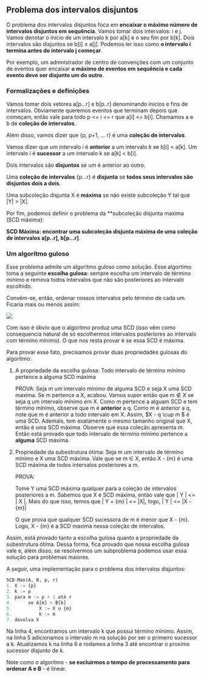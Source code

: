 ## Problema dos intervalos disjuntos

O problema dos intervalos disjuntos foca em **encaixar o máximo número de intervalos disjuntos em sequência**. Vamos tomar dois intervalos: i e j. Vamos denotar o início de um intervalo k por a[k] e o seu fim por b[k]. Dois intervalos são disjuntos se b[i] $\leq$ a[j]. Podemos ler isso como **o intervalo i termina antes do intervalo j começar**.

Por exemplo, um admnistrador de centro de convenções com um conjunto de eventos quer encaixar **o máximo de eventos em sequência e cada evento deve ser disjunto um do outro**.

### Formalizações e definições

Vamos tomar dois vetores a[p...r] e b[p..r] denominando inicios e fins de intervalos. Obviamente queremos eventos que terminam depois que começam, então vale para todo p <= i <= r que a[i] <= b[i]. Chamamos a e b de **coleção de intervalos**.

Além disso, vamos dizer que {p, p+1, ... r} é uma **coleção de intervalos**.

Vamos dizer que um intervalo i é **anterior** a um intervalo k se b[i] < a[k]. Um intervalo i é **sucessor** a um intervalo k se a[k] < b[i]. 

Dois intervalos são **disjuntos** se um é anterior ao outro.

Uma **coleção de intervalos** {p...r} é **disjunta** se **todos seus intervalos são disjuntos dois a dois**.

Uma subcoleção disjunta X é **máxima** se não existe subcoleção Y tal que |Y| > |X|.

Por fim, podemos definir o problema da **subcoleção disjunta maxima (SCD máxima):

**SCD Máxima: encontrar uma subcoleção disjunta máxima de uma coleção de intervalos a[p..r], b[p...r]**.



### Um algoritmo guloso

Esse problema admite um algoritmo guloso como solução. Esse algortimo toma a seguinte **escolha gulosa**: sempre escolha um intervalo de término mínimo e remova todos intervalos que não são posteriores ao intervalo escolhido.



Convém-se, então, ordenar nossos intervalos pelo término de cada um. Ficaria mais ou menos assim: 

![](/home/caio/Documentos/BCC/atual/MAC0338/estudo/scdmax.png)

Com isso é óbvio que o algoritmo produz uma SCD (isso vêm como consequencia natural de só escolhermos intervalos posteriores ao intervalo com término mínimo). O que nos resta provar é se essa SCD é máxima.

Para provar esse fato, precisamos provar duas propriedades gulosas do algoritmo:

1. A propriedade da escolha gulosa: Todo intervalo de término mínimo pertence a alguma SCD máxima

   PROVA: Seja m um intervalo mínimo de alguma SCD e seja X uma SCD maxima. Se m pertence a X, acabou. Vamos supor então que $m \notin X$ se seja q um intervalo mínimo em X. Como m pertence a alguam SCD e tem término mínimo, observe que m é **anterior** a q. Como m é anterior a q, note que m é anterior a todo intervalo em X. Assim, $X - q \cup m $ é uma SCD. Ademais, tem exatamente o mesmo tamanho original que X, então é uma SCD máxima. Observe que essa coleção apresenta m. Então está provado que todo intervalo de término mínimo pertence a **alguma** SCD máxima.

   

2. Propriedade da subestrutura ótima: Seja m um intervalo de término mínimo e X uma SCD máxima. Vale que se m $\in$ X, então X - {m} é uma SCD máxima de todos intervalos posteriores a m.

   PROVA:

   Tome Y uma SCD máxima qualquer para a coleção de intervalos posteriores a m. Sabemos que X é SCD máxima, então vale que | Y | <= | X |. Mais do que isso,  temos que | Y + {m} | <= |X|, logo, | Y | <= |X - {m}|

   O que prova que qualquer SCD sucessora de m é menor que X - {m}. Logo, X - {m} é a SCD maxima nessa coleção de intervalos.

Assim, está provado tanto a escolha gulosa quanto a propriedade da subestrutura ótima. Dessa forma, fica provado que nossa escolha gulosa vale e, além disso, se resolvermos um subproblema podemos usar essa solução para problemas maiores.

A seguir, uma implementação para o problema dos intervalos disjuntos:

```python
SCD-Max(A, B, p, r)
1. X := {p}
2. k := p
3. para m := p + 1 até r
4. 		se A[m] > B[k]  
5.      	X := X u {m}
6.			k := m 
7. devolva X
```

Na linha 4, encontramos um intervalo k que possui término mínimo. Assim, na linha 5 adicionamos o intervalo m na solução por ser o primeiro sucessor a k. Atualizamos k na linha 6 e rodamos a linha 3 até encontrar o proximo sucessor disjunto de k.



Note como o algoritmo - **se excluirmos o tempo de processamento para ordenar A e B** - é linear.

